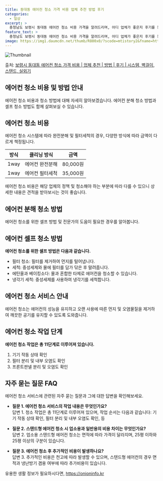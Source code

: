 ```yaml
---
title: 동대동 에어컨 청소 가격 비용 업체 추천 방법 후기
categories:
  - 일상
excerpt: >
  충청남도 보령시 동대동 에어컨 청소 비용 가격을 알려드리며, 어디 업체가 좋은지 후기를 통해 알아보겠습니다. 현재 글에서는 시스템, 벽걸이, 스탠드, 실외기 각각에 대해 청소 비용이 나와 있으니 참고하시면 되겠습니다. 에어컨 분해 청소 방법 보기 👈 클릭셀프 에어컨 청소 방법 보기👈 클릭보령시 동대동 에어컨 청소 비용시스템에어컨 방식클리닝방식금액1way 방식에어컨 완전분해80,000원1way 방식에어컨 필터세척35,000원2way 방식에어컨 완전분해90,000원2way 방식에어컨 필터세척35,000원4way 방식에어컨 완전분해120,000원4way 방식에어컨 필터세척35,000원원형방식에어컨 완전분해140,000원원형방식에어컨 필터세척35,000원에어컨 청소 견적 샘플 보기 👈 클릭에어컨 냄새의 원인에어..
feature_text: >
  충청남도 보령시 동대동 에어컨 청소 비용 가격을 알려드리며, 어디 업체가 좋은지 후기를 통해 알아보겠습니다. 현재 글에서는 시스템, 벽걸이, 스탠드, 실외기 각각에 대해 청소 비용이 나와 있으니 참고하시면 되겠습니다. 에어컨 분해 청소 방법 보기 👈 클릭셀프 에어컨 청소 방법 보기👈 클릭보령시 동대동 에어컨 청소 비용시스템에어컨 방식클리닝방식금액1way 방식에어컨 완전분해80,000원1way 방식에어컨 필터세척35,000원2way 방식에어컨 완전분해90,000원2way 방식에어컨 필터세척35,000원4way 방식에어컨 완전분해120,000원4way 방식에어컨 필터세척35,000원원형방식에어컨 완전분해140,000원원형방식에어컨 필터세척35,000원에어컨 청소 견적 샘플 보기 👈 클릭에어컨 냄새의 원인에어..
image: https://img1.daumcdn.net/thumb/R800x0/?scode=mtistory2&fname=https%3A%2F%2Fblog.kakaocdn.net%2Fdn%2FcOPZlp%2FbtsHx8VxKCD%2FT41zNtcDyJy8IhOoOjl6zk%2Fimg.webp
---
```


![Thumbnail](https://img1.daumcdn.net/thumb/R800x0/?scode=mtistory2&fname=https%3A%2F%2Fblog.kakaocdn.net%2Fdn%2FcOPZlp%2FbtsHx8VxKCD%2FT41zNtcDyJy8IhOoOjl6zk%2Fimg.webp)

<p>출처: <a href="https://onioninfo.kr/entry/%EB%B3%B4%EB%A0%B9%EC%8B%9C-%EB%8F%99%EB%8C%80%EB%8F%99-%EC%97%90%EC%96%B4%EC%BB%A8-%EC%B2%AD%EC%86%8C-%EA%B0%80%EA%B2%A9-%EB%B9%84%EC%9A%A9-%EC%97%85%EC%B2%B4-%EC%B6%94%EC%B2%9C-%EB%B0%A9%EB%B2%95-%ED%9B%84%EA%B8%B0-%EC%8B%9C%EC%8A%A4%ED%85%9C-%EB%B2%BD%EA%B1%B8%EC%9D%B4-%EC%8A%A4%ED%83%A0%EB%93%9C-%EC%8B%A4%EC%99%B8%EA%B8%B0" rel="dofollow">보령시 동대동 에어컨 청소 가격 비용 | 업체 추천 | 방법 | 후기 | 시스템, 벽걸이, 스탠드, 실외기</a> </p>

## 에어컨 청소 비용 및 방법 안내

에어컨 청소 비용과 청소 방법에 대해 자세히 알아보겠습니다. 에어컨 분해 청소 방법과 셀프 청소 방법도 함께 살펴보실 수 있습니다.

## 에어컨 청소 비용

에어컨 청소 시스템에 따라 완전분해 및 필터세척의 경우, 다양한 방식에 따라 금액이 다르게 책정됩니다.

**방식** | **클리닝 방식** | **금액**  
---|---|---  
1way | 에어컨 완전분해 | 80,000원  
1way | 에어컨 필터세척 | 35,000원  
  
에어컨 청소 비용은 해당 업체의 정책 및 청소해야 하는 부분에 따라 다를 수 있으니 상세한 내용은 견적을 받아보시는 것이 좋습니다.

## 에어컨 분해 청소 방법

에어컨 청소를 위한 셀프 방법 및 전문가의 도움이 필요한 경우를 알아봅니다.

## 에어컨 셀프 청소 방법

**에어컨 청소를 위한 셀프 방법은 다음과 같습니다.**

  * 필터 청소: 필터를 제거하여 먼지를 털어냅니다.
  * 세척: 중성세제와 물에 필터를 담가 닦은 후 말려줍니다.
  * 에탄올과 베이킹소다: 물과 혼합한 타제로 에어컨을 청소할 수 있습니다.
  * 냉각기 세척: 중성세제를 사용하여 냉각기를 세척합니다.

## 에어컨 청소 서비스 안내

에어컨 청소는 에어컨의 성능을 유지하고 오랜 사용에 따른 먼지 및 오염물질을 제거하여 깨끗한 공기를 유지할 수 있도록 도와줍니다.

## 에어컨 청소 작업 단계

**에어컨 청소 작업은 총 11단계로 이루어져 있습니다.**

  1. 기기 작동 상태 확인
  2. 필터 분리 및 내부 오염도 확인
  3. 프론트판넬 분리 및 오염도 확인

## 자주 묻는 질문 FAQ

에어컨 청소 서비스에 관련된 자주 묻는 질문과 그에 대한 답변을 확인해보세요.

  * **질문 1. 에어컨 청소 서비스의 작업 내용은 무엇인가요?**  
답변 1. 청소 작업은 총 11단계로 이루어져 있으며, 작업 순서는 다음과 같습니다: 기기 작동 상태 확인, 필터 분리 및 내부 오염도
확인, 등

  * **질문 2. 스탠드형 에어컨 청소 시 업소용과 일반용의 비용 차이는 무엇인가요?**  
답변 2. 업소용 스탠드형 에어컨 청소는 면적에 따라 가격이 달라지며, 25평 이하와 25평 이상의 구분이 있습니다.

  * **질문 3. 에어컨 청소 후 추가적인 비용이 발생하나요?**  
답변 3. 추가적인 비용은 천고에 따라 발생할 수 있으며, 스탠드형 에어컨의 경우 면적과 냉난방기 겸용 여부에 따라 추가비용이 있습니다.

 

유용한 생활 정보가 필요하시다면, <a href="https://onioninfo.kr" rel="dofollow">https://onioninfo.kr</a>


